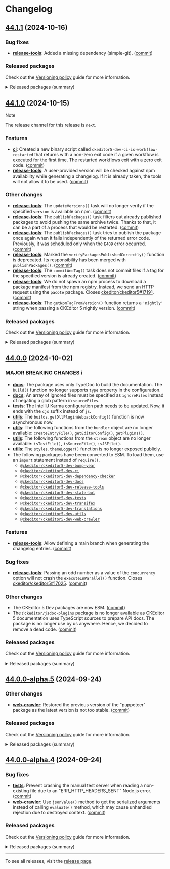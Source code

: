 Changelog
=========

## [44.1.1](https://github.com/ckeditor/ckeditor5-dev/compare/v44.1.0...v44.1.1) (2024-10-16)

### Bug fixes

* **[release-tools](https://www.npmjs.com/package/@ckeditor/ckeditor5-dev-release-tools)**: Added a missing dependency (simple-git). ([commit](https://github.com/ckeditor/ckeditor5-dev/commit/914436ff2d14b8e44a767a8c66a3d36fe832158b))

### Released packages

Check out the [Versioning policy](https://ckeditor.com/docs/ckeditor5/latest/framework/guides/support/versioning-policy.html) guide for more information.

<details>
<summary>Released packages (summary)</summary>

Other releases:

* [@ckeditor/ckeditor5-dev-build-tools](https://www.npmjs.com/package/@ckeditor/ckeditor5-dev-build-tools/v/44.1.1): v44.1.0 => v44.1.1
* [@ckeditor/ckeditor5-dev-bump-year](https://www.npmjs.com/package/@ckeditor/ckeditor5-dev-bump-year/v/44.1.1): v44.1.0 => v44.1.1
* [@ckeditor/ckeditor5-dev-ci](https://www.npmjs.com/package/@ckeditor/ckeditor5-dev-ci/v/44.1.1): v44.1.0 => v44.1.1
* [@ckeditor/ckeditor5-dev-dependency-checker](https://www.npmjs.com/package/@ckeditor/ckeditor5-dev-dependency-checker/v/44.1.1): v44.1.0 => v44.1.1
* [@ckeditor/ckeditor5-dev-docs](https://www.npmjs.com/package/@ckeditor/ckeditor5-dev-docs/v/44.1.1): v44.1.0 => v44.1.1
* [@ckeditor/ckeditor5-dev-release-tools](https://www.npmjs.com/package/@ckeditor/ckeditor5-dev-release-tools/v/44.1.1): v44.1.0 => v44.1.1
* [@ckeditor/ckeditor5-dev-stale-bot](https://www.npmjs.com/package/@ckeditor/ckeditor5-dev-stale-bot/v/44.1.1): v44.1.0 => v44.1.1
* [@ckeditor/ckeditor5-dev-tests](https://www.npmjs.com/package/@ckeditor/ckeditor5-dev-tests/v/44.1.1): v44.1.0 => v44.1.1
* [@ckeditor/ckeditor5-dev-transifex](https://www.npmjs.com/package/@ckeditor/ckeditor5-dev-transifex/v/44.1.1): v44.1.0 => v44.1.1
* [@ckeditor/ckeditor5-dev-translations](https://www.npmjs.com/package/@ckeditor/ckeditor5-dev-translations/v/44.1.1): v44.1.0 => v44.1.1
* [@ckeditor/ckeditor5-dev-utils](https://www.npmjs.com/package/@ckeditor/ckeditor5-dev-utils/v/44.1.1): v44.1.0 => v44.1.1
* [@ckeditor/ckeditor5-dev-web-crawler](https://www.npmjs.com/package/@ckeditor/ckeditor5-dev-web-crawler/v/44.1.1): v44.1.0 => v44.1.1
* [@ckeditor/typedoc-plugins](https://www.npmjs.com/package/@ckeditor/typedoc-plugins/v/44.1.1): v44.1.0 => v44.1.1
</details>


## [44.1.0](https://github.com/ckeditor/ckeditor5-dev/compare/v44.0.0...v44.1.0) (2024-10-15)

> [!NOTE]
> The release channel for this release is `next`.

### Features

* **[ci](https://www.npmjs.com/package/@ckeditor/ckeditor5-dev-ci)**: Created a new binary script called `ckeditor5-dev-ci-is-workflow-restarted` that returns with a non-zero exit code if a given workflow is executed for the first time. The restarted workflows exit with a zero exit code. ([commit](https://github.com/ckeditor/ckeditor5-dev/commit/ff7d7387cc46fc24d7992178f331f29df50f7e53))
* **[release-tools](https://www.npmjs.com/package/@ckeditor/ckeditor5-dev-release-tools)**: A user-provided version will be checked against npm availability while generating a changelog. If it is already taken, the tools will not allow it to be used. ([commit](https://github.com/ckeditor/ckeditor5-dev/commit/ff7d7387cc46fc24d7992178f331f29df50f7e53))

### Other changes

* **[release-tools](https://www.npmjs.com/package/@ckeditor/ckeditor5-dev-release-tools)**: The `updateVersions()` task will no longer verify if the specified `version` is available on npm. ([commit](https://github.com/ckeditor/ckeditor5-dev/commit/ff7d7387cc46fc24d7992178f331f29df50f7e53))
* **[release-tools](https://www.npmjs.com/package/@ckeditor/ckeditor5-dev-release-tools)**: The `publishPackages()` task filters out already published packages to avoid pushing the same archive twice. Thanks to that, it can be a part of a process that would be restarted. ([commit](https://github.com/ckeditor/ckeditor5-dev/commit/ff7d7387cc46fc24d7992178f331f29df50f7e53))
* **[release-tools](https://www.npmjs.com/package/@ckeditor/ckeditor5-dev-release-tools)**: The `publishPackages()` task tries to publish the package once again when it fails independently of the returned error code. Previously, it was scheduled only when the `E409` error occurred. ([commit](https://github.com/ckeditor/ckeditor5-dev/commit/ff7d7387cc46fc24d7992178f331f29df50f7e53))
* **[release-tools](https://www.npmjs.com/package/@ckeditor/ckeditor5-dev-release-tools)**: Marked the `verifyPackagesPublishedCorrectly()` function is deprecated. Its responsibility has been merged with `publishPackages()`. ([commit](https://github.com/ckeditor/ckeditor5-dev/commit/ff7d7387cc46fc24d7992178f331f29df50f7e53))
* **[release-tools](https://www.npmjs.com/package/@ckeditor/ckeditor5-dev-release-tools)**: The `commitAndTag()` task does not commit files if a tag for the specified version is already created. ([commit](https://github.com/ckeditor/ckeditor5-dev/commit/ff7d7387cc46fc24d7992178f331f29df50f7e53))
* **[release-tools](https://www.npmjs.com/package/@ckeditor/ckeditor5-dev-release-tools)**: We do not spawn an npm process to download a package manifest from the npm registry. Instead, we send an HTTP request using the `pacote` package. Closes [ckeditor/ckeditor5#17191](https://github.com/ckeditor/ckeditor5/issues/17191). ([commit](https://github.com/ckeditor/ckeditor5-dev/commit/a155390a2ee45190ce6edc49ed48f8e871aa641f))
* **[release-tools](https://www.npmjs.com/package/@ckeditor/ckeditor5-dev-release-tools)**: The `getNpmTagFromVersion()` function returns a `'nightly'` string when passing a CKEditor 5 nightly version. ([commit](https://github.com/ckeditor/ckeditor5-dev/commit/4edf71cade5c73a8f9a7dbf80994490eeb400b60))

### Released packages

Check out the [Versioning policy](https://ckeditor.com/docs/ckeditor5/latest/framework/guides/support/versioning-policy.html) guide for more information.

<details>
<summary>Released packages (summary)</summary>

Releases containing new features:

* [@ckeditor/ckeditor5-dev-ci](https://www.npmjs.com/package/@ckeditor/ckeditor5-dev-ci/v/44.1.0): v44.0.0 => v44.1.0
* [@ckeditor/ckeditor5-dev-release-tools](https://www.npmjs.com/package/@ckeditor/ckeditor5-dev-release-tools/v/44.1.0): v44.0.0 => v44.1.0

Other releases:

* [@ckeditor/ckeditor5-dev-build-tools](https://www.npmjs.com/package/@ckeditor/ckeditor5-dev-build-tools/v/44.1.0): v44.0.0 => v44.1.0
* [@ckeditor/ckeditor5-dev-bump-year](https://www.npmjs.com/package/@ckeditor/ckeditor5-dev-bump-year/v/44.1.0): v44.0.0 => v44.1.0
* [@ckeditor/ckeditor5-dev-dependency-checker](https://www.npmjs.com/package/@ckeditor/ckeditor5-dev-dependency-checker/v/44.1.0): v44.0.0 => v44.1.0
* [@ckeditor/ckeditor5-dev-docs](https://www.npmjs.com/package/@ckeditor/ckeditor5-dev-docs/v/44.1.0): v44.0.0 => v44.1.0
* [@ckeditor/ckeditor5-dev-stale-bot](https://www.npmjs.com/package/@ckeditor/ckeditor5-dev-stale-bot/v/44.1.0): v44.0.0 => v44.1.0
* [@ckeditor/ckeditor5-dev-tests](https://www.npmjs.com/package/@ckeditor/ckeditor5-dev-tests/v/44.1.0): v44.0.0 => v44.1.0
* [@ckeditor/ckeditor5-dev-transifex](https://www.npmjs.com/package/@ckeditor/ckeditor5-dev-transifex/v/44.1.0): v44.0.0 => v44.1.0
* [@ckeditor/ckeditor5-dev-translations](https://www.npmjs.com/package/@ckeditor/ckeditor5-dev-translations/v/44.1.0): v44.0.0 => v44.1.0
* [@ckeditor/ckeditor5-dev-utils](https://www.npmjs.com/package/@ckeditor/ckeditor5-dev-utils/v/44.1.0): v44.0.0 => v44.1.0
* [@ckeditor/ckeditor5-dev-web-crawler](https://www.npmjs.com/package/@ckeditor/ckeditor5-dev-web-crawler/v/44.1.0): v44.0.0 => v44.1.0
* [@ckeditor/typedoc-plugins](https://www.npmjs.com/package/@ckeditor/typedoc-plugins/v/44.1.0): v44.0.0 => v44.1.0
</details>


## [44.0.0](https://github.com/ckeditor/ckeditor5-dev/compare/v43.0.0...v44.0.0) (2024-10-02)

### MAJOR BREAKING CHANGES [ℹ️](https://ckeditor.com/docs/ckeditor5/latest/framework/guides/support/versioning-policy.html#major-and-minor-breaking-changes)

* **[docs](https://www.npmjs.com/package/@ckeditor/ckeditor5-dev-docs)**: The package uses only TypeDoc to build the documentation. The `build()` function no longer supports `type` property in the configuration.
* **[docs](https://www.npmjs.com/package/@ckeditor/ckeditor5-dev-docs)**: An array of ignored files must be specified as `ignoreFiles` instead of negating a glob pattern in `sourceFiles`.
* **[tests](https://www.npmjs.com/package/@ckeditor/ckeditor5-dev-tests)**: The IntelliJ Karma configuration path needs to be updated. Now, it ends with the `cjs` suffix instead of `js`.
* **[utils](https://www.npmjs.com/package/@ckeditor/ckeditor5-dev-utils)**: The `builds.getDllPluginWebpackConfig()` function is now asynchronous now.
* **[utils](https://www.npmjs.com/package/@ckeditor/ckeditor5-dev-utils)**: The following functions from the `bundler` object are no longer available: `createEntryFile()`, `getEditorConfig()`, `getPlugins()`.
* **[utils](https://www.npmjs.com/package/@ckeditor/ckeditor5-dev-utils)**: The following functions from the `stream` object are no longer available: `isTestFile()`, `isSourceFile()`, `isJSFile()`.
* **[utils](https://www.npmjs.com/package/@ckeditor/ckeditor5-dev-utils)**: The `styles.themeLogger()` function is no longer exposed publicly.
* The following packages have been converted to ESM. To load them, use an `import` statement instead of `require()`.
  * [`@ckeditor/ckeditor5-dev-bump-year`](https://www.npmjs.com/package/@ckeditor/ckeditor5-dev-bump-year)
  * [`@ckeditor/ckeditor5-dev-ci`](https://www.npmjs.com/package/@ckeditor/ckeditor5-dev-ci)
  * [`@ckeditor/ckeditor5-dev-dependency-checker`](https://www.npmjs.com/package/@ckeditor/ckeditor5-dev-dependency-checker)
  * [`@ckeditor/ckeditor5-dev-docs`](https://www.npmjs.com/package/@ckeditor/ckeditor5-dev-docs)
  * [`@ckeditor/ckeditor5-dev-release-tools`](https://www.npmjs.com/package/@ckeditor/ckeditor5-dev-release-tools)
  * [`@ckeditor/ckeditor5-dev-stale-bot`](https://www.npmjs.com/package/@ckeditor/ckeditor5-dev-stale-bot)
  * [`@ckeditor/ckeditor5-dev-tests`](https://www.npmjs.com/package/@ckeditor/ckeditor5-dev-tests)
  * [`@ckeditor/ckeditor5-dev-transifex`](https://www.npmjs.com/package/@ckeditor/ckeditor5-dev-transifex)
  * [`@ckeditor/ckeditor5-dev-translations`](https://www.npmjs.com/package/@ckeditor/ckeditor5-dev-translations)
  * [`@ckeditor/ckeditor5-dev-utils`](https://www.npmjs.com/package/@ckeditor/ckeditor5-dev-utils)
  * [`@ckeditor/ckeditor5-dev-web-crawler`](https://www.npmjs.com/package/@ckeditor/ckeditor5-dev-web-crawler)

### Features

* **[release-tools](https://www.npmjs.com/package/@ckeditor/ckeditor5-dev-release-tools)**: Allow defining a main branch when generating the changelog entries. ([commit](https://github.com/ckeditor/ckeditor5-dev/commit/8b5078e67ebbbe9e8a5a952fa18646dfca6a2563))

### Bug fixes

* **[release-tools](https://www.npmjs.com/package/@ckeditor/ckeditor5-dev-release-tools)**: Passing an odd number as a value of the `concurrency` option will not crash the `executeInParallel()` function. Closes [ckeditor/ckeditor5#17025](https://github.com/ckeditor/ckeditor5/issues/17025). ([commit](https://github.com/ckeditor/ckeditor5-dev/commit/50c744ea27f6a41c42f18c85e87082e66d146b4b))

### Other changes

* The CKEditor 5 Dev packages are now ESM. ([commit](https://github.com/ckeditor/ckeditor5-dev/commit/50c744ea27f6a41c42f18c85e87082e66d146b4b))
* The `@ckeditor/jsdoc-plugins` package is no longer available as CKEditor 5 documentation uses TypeScript sources to prepare API docs. The package is no longer use by us anywhere. Hence, we decided to remove a dead code. ([commit](https://github.com/ckeditor/ckeditor5-dev/commit/50c744ea27f6a41c42f18c85e87082e66d146b4b))

### Released packages

Check out the [Versioning policy](https://ckeditor.com/docs/ckeditor5/latest/framework/guides/support/versioning-policy.html) guide for more information.

<details>
<summary>Released packages (summary)</summary>

Other releases:

* [@ckeditor/ckeditor5-dev-build-tools](https://www.npmjs.com/package/@ckeditor/ckeditor5-dev-build-tools/v/44.0.0): v43.0.0 => v44.0.0
* [@ckeditor/ckeditor5-dev-bump-year](https://www.npmjs.com/package/@ckeditor/ckeditor5-dev-bump-year/v/44.0.0): v43.0.0 => v44.0.0
* [@ckeditor/ckeditor5-dev-ci](https://www.npmjs.com/package/@ckeditor/ckeditor5-dev-ci/v/44.0.0): v43.0.0 => v44.0.0
* [@ckeditor/ckeditor5-dev-dependency-checker](https://www.npmjs.com/package/@ckeditor/ckeditor5-dev-dependency-checker/v/44.0.0): v43.0.0 => v44.0.0
* [@ckeditor/ckeditor5-dev-docs](https://www.npmjs.com/package/@ckeditor/ckeditor5-dev-docs/v/44.0.0): v43.0.0 => v44.0.0
* [@ckeditor/ckeditor5-dev-release-tools](https://www.npmjs.com/package/@ckeditor/ckeditor5-dev-release-tools/v/44.0.0): v43.0.0 => v44.0.0
* [@ckeditor/ckeditor5-dev-stale-bot](https://www.npmjs.com/package/@ckeditor/ckeditor5-dev-stale-bot/v/44.0.0): v43.0.0 => v44.0.0
* [@ckeditor/ckeditor5-dev-tests](https://www.npmjs.com/package/@ckeditor/ckeditor5-dev-tests/v/44.0.0): v43.0.0 => v44.0.0
* [@ckeditor/ckeditor5-dev-transifex](https://www.npmjs.com/package/@ckeditor/ckeditor5-dev-transifex/v/44.0.0): v43.0.0 => v44.0.0
* [@ckeditor/ckeditor5-dev-translations](https://www.npmjs.com/package/@ckeditor/ckeditor5-dev-translations/v/44.0.0): v43.0.0 => v44.0.0
* [@ckeditor/ckeditor5-dev-utils](https://www.npmjs.com/package/@ckeditor/ckeditor5-dev-utils/v/44.0.0): v43.0.0 => v44.0.0
* [@ckeditor/ckeditor5-dev-web-crawler](https://www.npmjs.com/package/@ckeditor/ckeditor5-dev-web-crawler/v/44.0.0): v43.0.0 => v44.0.0
* [@ckeditor/typedoc-plugins](https://www.npmjs.com/package/@ckeditor/typedoc-plugins/v/44.0.0): v43.0.0 => v44.0.0
</details>


## [44.0.0-alpha.5](https://github.com/ckeditor/ckeditor5-dev/compare/v44.0.0-alpha.4...v44.0.0-alpha.5) (2024-09-24)

### Other changes

* **[web-crawler](https://www.npmjs.com/package/@ckeditor/ckeditor5-dev-web-crawler)**: Restored the previous version of the "puppeteer" package as the latest version is not too stable. ([commit](https://github.com/ckeditor/ckeditor5-dev/commit/3c2df981b960e20d4de943f527375dc408a425d7))

### Released packages

Check out the [Versioning policy](https://ckeditor.com/docs/ckeditor5/latest/framework/guides/support/versioning-policy.html) guide for more information.

<details>
<summary>Released packages (summary)</summary>

Other releases:

* [@ckeditor/ckeditor5-dev-build-tools](https://www.npmjs.com/package/@ckeditor/ckeditor5-dev-build-tools/v/44.0.0-alpha.5): v44.0.0-alpha.4 => v44.0.0-alpha.5
* [@ckeditor/ckeditor5-dev-bump-year](https://www.npmjs.com/package/@ckeditor/ckeditor5-dev-bump-year/v/44.0.0-alpha.5): v44.0.0-alpha.4 => v44.0.0-alpha.5
* [@ckeditor/ckeditor5-dev-ci](https://www.npmjs.com/package/@ckeditor/ckeditor5-dev-ci/v/44.0.0-alpha.5): v44.0.0-alpha.4 => v44.0.0-alpha.5
* [@ckeditor/ckeditor5-dev-dependency-checker](https://www.npmjs.com/package/@ckeditor/ckeditor5-dev-dependency-checker/v/44.0.0-alpha.5): v44.0.0-alpha.4 => v44.0.0-alpha.5
* [@ckeditor/ckeditor5-dev-docs](https://www.npmjs.com/package/@ckeditor/ckeditor5-dev-docs/v/44.0.0-alpha.5): v44.0.0-alpha.4 => v44.0.0-alpha.5
* [@ckeditor/ckeditor5-dev-release-tools](https://www.npmjs.com/package/@ckeditor/ckeditor5-dev-release-tools/v/44.0.0-alpha.5): v44.0.0-alpha.4 => v44.0.0-alpha.5
* [@ckeditor/ckeditor5-dev-stale-bot](https://www.npmjs.com/package/@ckeditor/ckeditor5-dev-stale-bot/v/44.0.0-alpha.5): v44.0.0-alpha.4 => v44.0.0-alpha.5
* [@ckeditor/ckeditor5-dev-tests](https://www.npmjs.com/package/@ckeditor/ckeditor5-dev-tests/v/44.0.0-alpha.5): v44.0.0-alpha.4 => v44.0.0-alpha.5
* [@ckeditor/ckeditor5-dev-transifex](https://www.npmjs.com/package/@ckeditor/ckeditor5-dev-transifex/v/44.0.0-alpha.5): v44.0.0-alpha.4 => v44.0.0-alpha.5
* [@ckeditor/ckeditor5-dev-translations](https://www.npmjs.com/package/@ckeditor/ckeditor5-dev-translations/v/44.0.0-alpha.5): v44.0.0-alpha.4 => v44.0.0-alpha.5
* [@ckeditor/ckeditor5-dev-utils](https://www.npmjs.com/package/@ckeditor/ckeditor5-dev-utils/v/44.0.0-alpha.5): v44.0.0-alpha.4 => v44.0.0-alpha.5
* [@ckeditor/ckeditor5-dev-web-crawler](https://www.npmjs.com/package/@ckeditor/ckeditor5-dev-web-crawler/v/44.0.0-alpha.5): v44.0.0-alpha.4 => v44.0.0-alpha.5
* [@ckeditor/typedoc-plugins](https://www.npmjs.com/package/@ckeditor/typedoc-plugins/v/44.0.0-alpha.5): v44.0.0-alpha.4 => v44.0.0-alpha.5
</details>


## [44.0.0-alpha.4](https://github.com/ckeditor/ckeditor5-dev/compare/v44.0.0-alpha.3...v44.0.0-alpha.4) (2024-09-24)

### Bug fixes

* **[tests](https://www.npmjs.com/package/@ckeditor/ckeditor5-dev-tests)**: Prevent crashing the manual test server when reading a non-existing file due to an "ERR_HTTP_HEADERS_SENT" Node.js error. ([commit](https://github.com/ckeditor/ckeditor5-dev/commit/15a8f79e15a69ad4cec8365cb5d86cd731ba1953))
* **[web-crawler](https://www.npmjs.com/package/@ckeditor/ckeditor5-dev-web-crawler)**: Use `jsonValue()` method to get the serialized arguments instead of calling `evaluate()` method, which may cause unhandled rejection due to destroyed context. ([commit](https://github.com/ckeditor/ckeditor5-dev/commit/c89444e9598bffbd7b3d1070df607ac05d54c2d9))

### Released packages

Check out the [Versioning policy](https://ckeditor.com/docs/ckeditor5/latest/framework/guides/support/versioning-policy.html) guide for more information.

<details>
<summary>Released packages (summary)</summary>

Other releases:

* [@ckeditor/ckeditor5-dev-build-tools](https://www.npmjs.com/package/@ckeditor/ckeditor5-dev-build-tools/v/44.0.0-alpha.4): v44.0.0-alpha.3 => v44.0.0-alpha.4
* [@ckeditor/ckeditor5-dev-bump-year](https://www.npmjs.com/package/@ckeditor/ckeditor5-dev-bump-year/v/44.0.0-alpha.4): v44.0.0-alpha.3 => v44.0.0-alpha.4
* [@ckeditor/ckeditor5-dev-ci](https://www.npmjs.com/package/@ckeditor/ckeditor5-dev-ci/v/44.0.0-alpha.4): v44.0.0-alpha.3 => v44.0.0-alpha.4
* [@ckeditor/ckeditor5-dev-dependency-checker](https://www.npmjs.com/package/@ckeditor/ckeditor5-dev-dependency-checker/v/44.0.0-alpha.4): v44.0.0-alpha.3 => v44.0.0-alpha.4
* [@ckeditor/ckeditor5-dev-docs](https://www.npmjs.com/package/@ckeditor/ckeditor5-dev-docs/v/44.0.0-alpha.4): v44.0.0-alpha.3 => v44.0.0-alpha.4
* [@ckeditor/ckeditor5-dev-release-tools](https://www.npmjs.com/package/@ckeditor/ckeditor5-dev-release-tools/v/44.0.0-alpha.4): v44.0.0-alpha.3 => v44.0.0-alpha.4
* [@ckeditor/ckeditor5-dev-stale-bot](https://www.npmjs.com/package/@ckeditor/ckeditor5-dev-stale-bot/v/44.0.0-alpha.4): v44.0.0-alpha.3 => v44.0.0-alpha.4
* [@ckeditor/ckeditor5-dev-tests](https://www.npmjs.com/package/@ckeditor/ckeditor5-dev-tests/v/44.0.0-alpha.4): v44.0.0-alpha.3 => v44.0.0-alpha.4
* [@ckeditor/ckeditor5-dev-transifex](https://www.npmjs.com/package/@ckeditor/ckeditor5-dev-transifex/v/44.0.0-alpha.4): v44.0.0-alpha.3 => v44.0.0-alpha.4
* [@ckeditor/ckeditor5-dev-translations](https://www.npmjs.com/package/@ckeditor/ckeditor5-dev-translations/v/44.0.0-alpha.4): v44.0.0-alpha.3 => v44.0.0-alpha.4
* [@ckeditor/ckeditor5-dev-utils](https://www.npmjs.com/package/@ckeditor/ckeditor5-dev-utils/v/44.0.0-alpha.4): v44.0.0-alpha.3 => v44.0.0-alpha.4
* [@ckeditor/ckeditor5-dev-web-crawler](https://www.npmjs.com/package/@ckeditor/ckeditor5-dev-web-crawler/v/44.0.0-alpha.4): v44.0.0-alpha.3 => v44.0.0-alpha.4
* [@ckeditor/typedoc-plugins](https://www.npmjs.com/package/@ckeditor/typedoc-plugins/v/44.0.0-alpha.4): v44.0.0-alpha.3 => v44.0.0-alpha.4
</details>

---

To see all releases, visit the [release page](https://github.com/ckeditor/ckeditor5-dev/releases).
